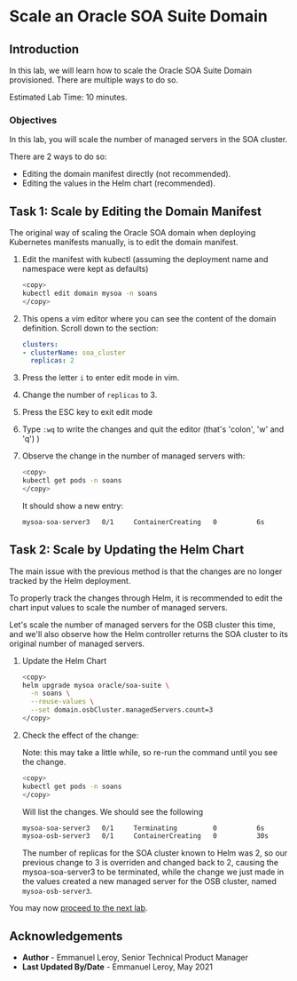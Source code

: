 # Scale an Oracle SOA Suite Domain

## Introduction

In this lab, we will learn how to scale the Oracle SOA Suite Domain provisioned. There are multiple ways to do so.

Estimated Lab Time: 10 minutes.

### Objectives

In this lab, you will scale the number of managed servers in the SOA cluster.

There are 2 ways to do so:

- Editing the domain manifest directly (not recommended).
- Editing the values in the Helm chart (recommended).

## Task 1: Scale by Editing the Domain Manifest

The original way of scaling the Oracle SOA domain when deploying Kubernetes manifests manually, is to edit the domain manifest.

1. Edit the manifest with kubectl (assuming the deployment name and namespace were kept as defaults)

    ```bash
    <copy>
    kubectl edit domain mysoa -n soans
    </copy>
    ```

2. This opens a vim editor where you can see the content of the domain definition. Scroll down to the section:

    ```yaml
    clusters:
    - clusterName: soa_cluster
      replicas: 2
    ```

3. Press the letter `i` to enter edit mode in vim.

4. Change the number of `replicas` to 3.

5. Press the ESC key to exit edit mode

6. Type `:wq` to write the changes and quit the editor (that's 'colon', 'w' and 'q') )

7. Observe the change in the number of managed servers with:

    ```bash
    <copy>
    kubectl get pods -n soans
    </copy>
    ```

    It should show a new entry:

    ```bash
    mysoa-soa-server3   0/1     ContainerCreating   0          6s      <none>      10.0.10.56    <none>           <none>
    ```

## Task 2: Scale by Updating the Helm Chart

The main issue with the previous method is that the changes are no longer tracked by the Helm deployment.

To properly track the changes through Helm, it is recommended to edit the chart input values to scale the number of managed servers.

Let's scale the number of managed servers for the OSB cluster this time, and we'll also observe how the Helm controller returns the SOA cluster to its original number of managed servers.

1. Update the Helm Chart

    ```bash
    <copy>
    helm upgrade mysoa oracle/soa-suite \
      -n soans \
      --reuse-values \
      --set domain.osbCluster.managedServers.count=3
    </copy>
    ```

2. Check the effect of the change:

    Note: this may take a little while, so re-run the command until you see the change.

    ```bash
    <copy>
    kubectl get pods -n soans
    </copy>
    ```

    Will list the changes. We should see the following 

    ```bash
    mysoa-soa-server3   0/1     Terminating         0          6s      <none>      10.0.10.56    <none>           <none>
    mysoa-osb-server3   0/1     ContainerCreating   0          30s     10.1.0.134   10.0.10.56    <none>           <none>
    ```

    The number of replicas for the SOA cluster known to Helm was 2, so our previous change to 3 is overriden and changed back to 2, causing the mysoa-soa-server3 to be terminated, while the change we just made in the values created a new managed server for the OSB cluster, named `mysoa-osb-server3`.

You may now [proceed to the next lab](#next).

## Acknowledgements
 - **Author** - Emmanuel Leroy, Senior Technical Product Manager
 - **Last Updated By/Date** - Emmanuel Leroy, May 2021
